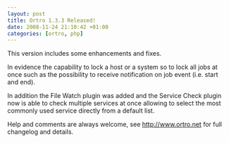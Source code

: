 ```yaml
--- 
layout: post
title: Ortro 1.3.3 Released!
date: 2008-11-24 21:10:42 +01:00
categories: [ortro, php]
---
```

This version includes some enhancements and fixes.

In evidence the capability to lock a host or a system so to lock all jobs at once such as the possibility to receive notification on job event (i.e. start and end).

In addition the File Watch plugin was added and the Service Check plugin now is able to check multiple services at once allowing to select the most commonly used service directly from a default list.

Help and comments are always welcome, see http://www.ortro.net for full changelog and details.
